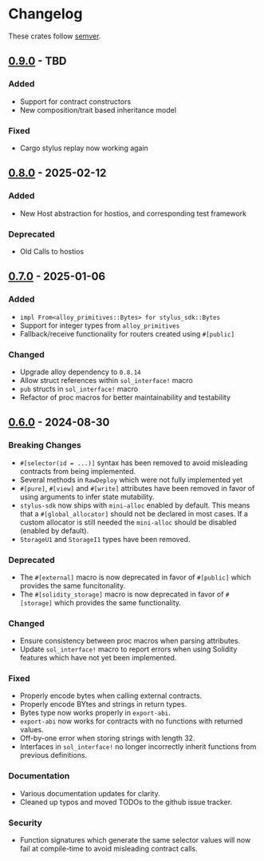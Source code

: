 # Changelog

These crates follow [semver](https://semver.org).


## [0.9.0](https://github.com/OffchainLabs/stylus-sdk-rs/releases/tag/v0.9.0) - TBD

### Added

- Support for contract constructors
- New composition/trait based inheritance model

### Fixed

- Cargo stylus replay now working again


## [0.8.0](https://github.com/OffchainLabs/stylus-sdk-rs/releases/tag/v0.8.0) - 2025-02-12

### Added

- New Host abstraction for hostios, and corresponding test framework

### Deprecated

- Old Calls to hostios


## [0.7.0](https://github.com/OffchainLabs/stylus-sdk-rs/releases/tag/v0.7.0) - 2025-01-06

### Added

- `impl From<alloy_primitives::Bytes> for stylus_sdk::Bytes`
- Support for integer types from `alloy_primitives`
- Fallback/receive functionality for routers created using `#[public]`

### Changed

- Upgrade alloy dependency to `0.8.14`
- Allow struct references within `sol_interface!` macro
- `pub` structs in `sol_interface!` macro
- Refactor of proc macros for better maintainability and testability


## [0.6.0](https://github.com/OffchainLabs/stylus-sdk-rs/releases/tag/v0.6.0) - 2024-08-30

### Breaking Changes

- `#[selector(id = ...)]` syntax has been removed to avoid misleading contracts
  from being implemented.
- Several methods in `RawDeploy` which were not fully implemented yet
- `#[pure]`, `#[view]` and `#[write]` attributes have been removed in favor of
  using arguments to infer state mutability.
- `stylus-sdk` now ships with `mini-alloc` enabled by default. This means that
  a `#[global_allocator]` should not be declared in most cases. If a custom
  allocator is still needed the `mini-alloc` should be disabled (enabled by
  default).
- `StorageU1` and `StorageI1` types have been removed.

### Deprecated

- The `#[external]` macro is now deprecated in favor of `#[public]` which
  provides the same funcitonality.
- The `#[solidity_storage]` macro is now deprecated in favor of `#[storage]`
  which provides the same functionality.

### Changed

- Ensure consistency between proc macros when parsing attributes.
- Update `sol_interface!` macro to report errors when using Solidity features
  which have not yet been implemented.

### Fixed

- Properly encode bytes when calling external contracts.
- Properly encode BYtes and strings in return types.
- Bytes type now works properly in `export-abi`.
- `export-abi` now works for contracts with no functions with returned values.
- Off-by-one error when storing strings with length 32.
- Interfaces in `sol_interface!` no longer incorrectly inherit functions from
  previous definitions.

### Documentation

- Various documentation updates for clarity.
- Cleaned up typos and moved TODOs to the github issue tracker.

### Security

- Function signatures which generate the same selector values will now fail
  at compile-time to avoid misleading contract calls.
